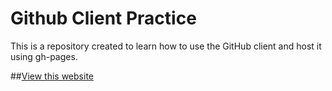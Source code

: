 ﻿Github Client Practice
========================

This is a repository created to learn how to use the GitHub client and host it using gh-pages.

##[View this website](http://qbi11y.github.io/exercises)

